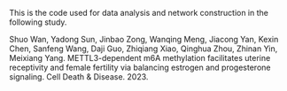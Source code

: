 This is the code used for data analysis and network construction in the following study.

Shuo Wan, Yadong Sun, Jinbao Zong, Wanqing Meng, Jiacong Yan, Kexin Chen, Sanfeng Wang, Daji Guo, Zhiqiang Xiao, Qinghua Zhou, Zhinan Yin, Meixiang Yang. 	METTL3-dependent m6A methylation facilitates uterine receptivity and female fertility via balancing estrogen and progesterone signaling. Cell Death & Disease. 2023.
